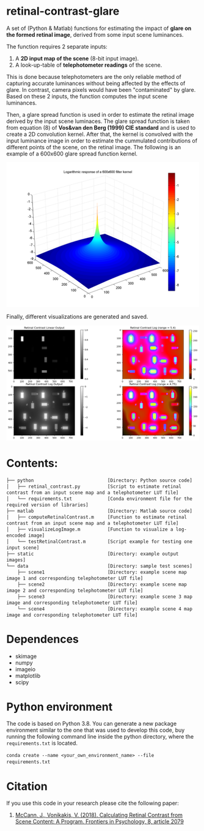 # retinal-contrast-glare
A set of (Python &amp; Matlab) functions for estimating the impact of **glare on the formed retinal image**, derived from some input scene luminances.

The function requires 2 separate inputs:
1. A **2D input map of the scene** (8-bit input image).
2. A look-up-table of **telephotometer readings** of the scene. 

This is done because telephotometers are the only reliable method of capturing accurate luminances without being affected by the effects of glare. In contrast, camera pixels would have been "contaminated" by glare. Based on these 2 inputs, the function computes the input scene luminances.

Then, a glare spread function is used in order to estimate the retinal image derived by the input scene luminaces. The glare spread function is taken from equation (8) of **Vos&van den Berg (1999) CIE standard** and is used to create a 2D convolution kernel. After that, the kernel is convolved with the input luminance image in order to estimate the cummulated contributions of different points of the scene, on the retinal image. The following is an example of a 600x600 glare spread function kernel.

![kernel](static/kernel_3D.png "kernel")

Finally, different visualizations are generated and saved.

![output](static/Fig-retinal-contrast.png "output")



# Contents:
```tree
├── python                           [Directory: Python source code]
│   ├── retinal_contrast.py          [Script to estimate retinal contrast from an input scene map and a telephotometer LUT file] 
│   └── requirements.txt             [Conda environment file for the required version of libraries]
├── matlab                           [Directory: Matlab source code]
│   ├── computeRetinalContrast.m     [Function to estimate retinal contrast from an input scene map and a telephotometer LUT file]
│   ├── visualizeLogImage.m          [Function to visualize a log-encoded image]
│   └── testRetinalContrast.m        [Script example for testing one input scene]
├── static                           [Directory: example output images]
└── data                             [Directory: sample test scenes]
    ├── scene1                       [Directory: example scene map image 1 and corresponding telephotometer LUT file]
    ├── scene2                       [Directory: example scene map image 2 and corresponding telephotometer LUT file]
    ├── scene3                       [Directory: example scene 3 map image and corresponding telephotometer LUT file]
    └── scene4                       [Directory: example scene 4 map image and corresponding telephotometer LUT file]
```


# Dependences
- skimage
- numpy
- imageio
- matplotlib
- scipy


# Python environment
The code is based on Python 3.8. You can generate a new package environment similar to the one that was used to develop this code, buy running the following command line inside the python directory, where the ```requirements.txt``` is located. 

```conda create --name <your_own_environment_name> --file requirements.txt```


# Citation
If you use this code in your research please cite the following paper:   
1. [McCann, J., Vonikakis, V. (2018). Calculating Retinal Contrast from Scene Content: A Program. Frontiers in Psychology, 8, article 2079](https://www.frontiersin.org/articles/10.3389/fpsyg.2017.02079/full)
